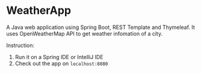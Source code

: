 # WeatherApp
A Java web application using Spring Boot, REST Template and Thymeleaf. It uses OpenWeatherMap API to get weather infomation of a city.

Instruction: 

1. Run it on a Spring IDE or IntelliJ IDE
2. Check out the app on `localhost:8080`


